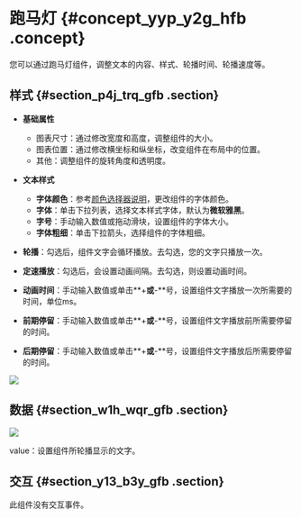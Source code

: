 # 跑马灯 {#concept_yyp_y2g_hfb .concept}

您可以通过跑马灯组件，调整文本的内容、样式、轮播时间、轮播速度等。

## 样式 {#section_p4j_trq_gfb .section}

-   **基础属性**

    -   图表尺寸：通过修改宽度和高度，调整组件的大小。
    -   图表位置：通过修改横坐标和纵坐标，改变组件在布局中的位置。
    -   其他：调整组件的旋转角度和透明度。
-   **文本样式**
    -   **字体颜色**：参考[颜色选择器说明](cn.zh-CN/用户指南/管理组件/设置组件样式/配置项说明.md#section_kdw_vj4_t2b)，更改组件的字体颜色。
    -   **字体**：单击下拉列表，选择文本样式字体，默认为**微软雅黑**。
    -   **字号**：手动输入数值或拖动滑块，设置组件的字体大小。
    -   **字体粗细**：单击下拉箭头，选择组件的字体粗细。
-   **轮播**：勾选后，组件文字会循环播放。去勾选，您的文字只播放一次。
-   **定速播放**：勾选后，会设置动画间隔。去勾选，则设置动画时间。
-   **动画时间**：手动输入数值或单击**+**或**-**号，设置组件文字播放一次所需要的时间，单位ms。
-   **前期停留**：手动输入数值或单击**+**或**-**号，设置组件文字播放前所需要停留的时间。
-   **后期停留**：手动输入数值或单击**+**或**-**号，设置组件文字播放后所需要停留的时间。

![](images/13079_zh-CN.gif)

## 数据 {#section_w1h_wqr_gfb .section}

![](http://static-aliyun-doc.oss-cn-hangzhou.aliyuncs.com/assets/img/22143/154174411713080_zh-CN.png)

value：设置组件所轮播显示的文字。

## 交互 {#section_y13_b3y_gfb .section}

此组件没有交互事件。

